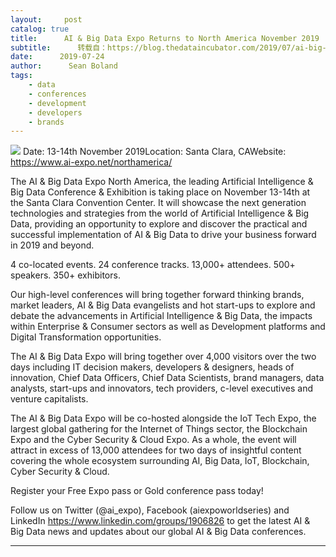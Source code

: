 ```yaml
---
layout:     post
catalog: true
title:      AI & Big Data Expo Returns to North America November 2019
subtitle:      转载自：https://blog.thedataincubator.com/2019/07/ai-big-data-expo-returns-to-north-america-november-2019/
date:      2019-07-24
author:      Sean Boland
tags:
    - data
    - conferences
    - development
    - developers
    - brands
---
```


![](https://blog.thedataincubator.com/wp-content/uploads/2019/07/Meet-Us-At-AI-BD-NA-19.png)
Date: 13-14th November 2019Location: Santa Clara, CAWebsite: https://www.ai-expo.net/northamerica/

The AI & Big Data Expo North America, the leading Artificial Intelligence & Big Data Conference & Exhibition is taking place on November 13-14th at the Santa Clara Convention Center. It will showcase the next generation technologies and strategies from the world of Artificial Intelligence & Big Data, providing an opportunity to explore and discover the practical and successful implementation of AI & Big Data to drive your business forward in 2019 and beyond.

4 co-located events. 24 conference tracks. 13,000+ attendees. 500+ speakers. 350+ exhibitors.

Our high-level conferences will bring together forward thinking brands, market leaders, AI & Big Data evangelists and hot start-ups to explore and debate the advancements in Artificial Intelligence & Big Data, the impacts within Enterprise & Consumer sectors as well as Development platforms and Digital Transformation opportunities.

The AI & Big Data Expo will bring together over 4,000 visitors over the two days including IT decision makers, developers & designers, heads of innovation, Chief Data Officers, Chief Data Scientists, brand managers, data analysts, start-ups and innovators, tech providers, c-level executives and venture capitalists.

The AI & Big Data Expo will be co-hosted alongside the IoT Tech Expo, the largest global gathering for the Internet of Things sector, the Blockchain Expo and the Cyber Security & Cloud Expo. As a whole, the event will attract in excess of 13,000 attendees for two days of insightful content covering the whole ecosystem surrounding AI, Big Data, IoT, Blockchain, Cyber Security & Cloud.

Register your Free Expo pass or Gold conference pass today!

Follow us on Twitter (@ai_expo), Facebook (aiexpoworldseries) and LinkedIn https://www.linkedin.com/groups/1906826 to get the latest AI & Big Data news and updates about our global AI & Big Data conferences.

---

